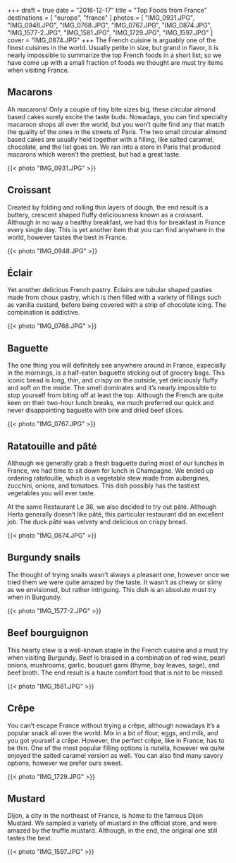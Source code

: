 +++
draft  = true
date   = "2016-12-17"
title  = "Top Foods from France"
destinations = [ "europe", "france" ]
photos = [
  "IMG_0931.JPG", "IMG_0948.JPG", "IMG_0768.JPG", "IMG_0767.JPG", "IMG_0874.JPG",
  "IMG_1577-2.JPG", "IMG_1581.JPG", "IMG_1729.JPG", "IMG_1597.JPG"
]
cover = "IMG_0874.JPG"
+++
The French cuisine is arguably one of the finest cuisines in the world. Usually petite in size, but grand in flavor, it is nearly impossible to summarize the top French foods in a short list; so we have come up with a small fraction of foods we thought are must try items when visiting France.
<!--more-->

## Macarons
Ah macarons! Only a couple of tiny bite sizes big, these circular almond based cakes surely excite the taste buds. Nowadays, you can find specialty macaroon shops all over the world, but you won’t quite find any that match the quality of the ones in the streets of Paris. The two small circular almond based cakes are usually held together with a filling, like salted caramel, chocolate, and the list goes on. We ran into a store in Paris that produced macarons which weren’t the prettiest, but had a great taste.

{{< photo "IMG_0931.JPG" >}}

## Croissant
Created by folding and rolling thin layers of dough, the end result is a buttery, crescent shaped fluffy deliciousness known as a croissant. Although in no way a healthy breakfast, we had this for breakfast in France every single day. This is yet another item that you can find anywhere in the world, however tastes the best in France.

{{< photo "IMG_0948.JPG" >}}

## Éclair
Yet another delicious French pastry. Éclairs are tubular shaped pasties made from choux pastry, which is then filled with a variety of fillings such as vanilla custard, before being covered with a strip of chocolate icing. The combination is addictive.

{{< photo "IMG_0768.JPG" >}}

## Baguette
The one thing you will definitely see anywhere around in France, especially in the mornings, is a half-eaten baguette sticking out of grocery bags. This iconic bread is long, thin, and crispy on the outside, yet deliciously fluffy and soft on the inside. The smell dominates and it’s nearly impossible to stop yourself from biting off at least the top. Although the French are quite keen on their two-hour lunch breaks, we much preferred our quick and never disappointing baguette with brie and dried beef slices.

{{< photo "IMG_0767.JPG" >}}

## Ratatouille and pâté
Although we generally grab a fresh baguette during most of our lunches in France, we had time to sit down for lunch in Champagne. We ended up ordering ratatouille, which is a vegetable stew made from aubergines, zucchini, onions, and tomatoes. This dish possibly has the tastiest vegetables you will ever taste.

At the same Restaurant Le 36, we also decided to try out pâté. Although Herta generally doesn’t like pâté, this particular restaurant did an excellent job. The duck pâté was velvety and delicious on crispy bread.

{{< photo "IMG_0874.JPG" >}}

## Burgundy snails
The thought of trying snails wasn’t always a pleasant one, however once we tried them we were quite amazed by the taste. It wasn’t as chewy or slimy as we envisioned, but rather intriguing. This dish is an absolute must try when in Burgundy.

{{< photo "IMG_1577-2.JPG" >}}

## Beef bourguignon
This hearty stew is a well-known staple in the French cuisine and a must try
when visiting Burgundy. Beef is braised in a combination of red wine, pearl
onions, mushrooms, garlic, bouquet garni (thyme, bay leaves, sage), and beef
broth. The end result is a haute comfort food that is not to be missed.

{{< photo "IMG_1581.JPG" >}}

## Crêpe
You can’t escape France without trying a crêpe, although nowadays it’s a popular snack all over the world. Mix in a bit of flour, eggs, and milk, and you got yourself a crêpe. However, the perfect crêpe, like in France, has to be thin. One of the most popular filling options is nutella, however we quite enjoyed the salted caramel version as well. You can also find many savory options, however we prefer ours sweet.

{{< photo "IMG_1729.JPG" >}}

## Mustard
Dijon, a city in the northeast of France, is home to the famous Dijon Mustard. We sampled a variety of mustard in the official store, and were amazed by the truffle mustard. Although, in the end, the original one still tastes the best.

{{< photo "IMG_1597.JPG" >}}